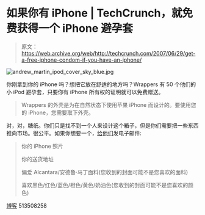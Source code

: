 # 如果你有 iPhone | TechCrunch，就免费获得一个 iPhone 避孕套

> 原文：<https://web.archive.org/web/http://techcrunch.com/2007/06/29/get-a-free-iphone-condom-if-you-have-an-iphone/>

![andrew_martin_ipod_cover_sky_blue.jpg](img/767ecb72c3e2494b726d491013bb6ec1.png)

你刚拿到你的 iPhone 吗？想把它放在舒适的地方吗？Wrappers 有 50 个他们的小 iPod 避孕套，只要你有 iPhone 所有权的证明就可以免费赠送。

> Wrappers 的外壳是为在自然状态下使用苹果 iPhone 而设计的。要使用您的 iPhone，您需要取下外壳。

对，对，糖纸。你们只是找不到一个人来设计这个箱子，但是你们需要把一些东西推向市场。很公平。如果你想要一个，[给他们](https://web.archive.org/web/20160525213123/mailto:wrappers@tiscali.co.uk)发电子邮件:

> 你的 iPhone 照片
> 
> 你的送货地址
> 
> 偏爱 Alcantara/安德鲁·马丁面料(您收到的封面可能不是您喜欢的面料)
> 
> 喜欢黑色/红色/蓝色/橙色/黄色/奶油色(您收到的封面可能不是您喜欢的颜色)

[博客](https://web.archive.org/web/20160525213123/http://wrappers.typepad.com/ipod/apple_iphone/index.html)
513508258